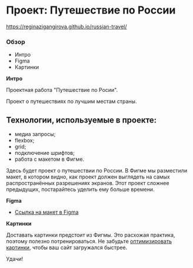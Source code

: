 # Проект: Путешествие по России
https://reginazigangirova.github.io/russian-travel/
### Обзор
* Интро
* Figma
* Картинки

**Интро**

Проектная работа "Путешествие по Росии".

Проект о путешествиях по лучшим местам страны.

## Технологии, используемые в проекте:
* медиа запросы;
* flexbox;
* grid;
* подключение шрифтов;
* работа с макетом в Фигме.

Здесь будет проект о путешествии по России.
В Фигме мы разместили макет, в котором видно, как проект должен выглядеть на самых распространённых разрешениях экранов.
Этот проект сложнее предыдущих, постарайтесь уделить ему больше времени.

**Figma**

* [Ссылка на макет в Figma](https://www.figma.com/file/5S2WSbEFL6awjVWJ0NWL8Q/Sprint-3_-Russia-_-desktop-mobile?node-id=28503%3A0)

**Картинки**

Доставать картинки предстоит из Фигмы. Это расхожая практика, поэтому полезно потренироваться.
Не забудьте [оптимизировать картинки](https://tinypng.com/), чтобы ваш сайт загружался быстрее.

Удачи!
